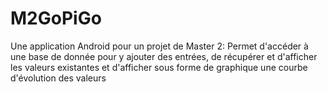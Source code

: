 # M2GoPiGo
Une application Android pour un projet de Master 2: Permet d'accéder à une base de donnée pour y ajouter des entrées, de récupérer et d'afficher les valeurs existantes et d'afficher sous forme de graphique une courbe d'évolution des valeurs
